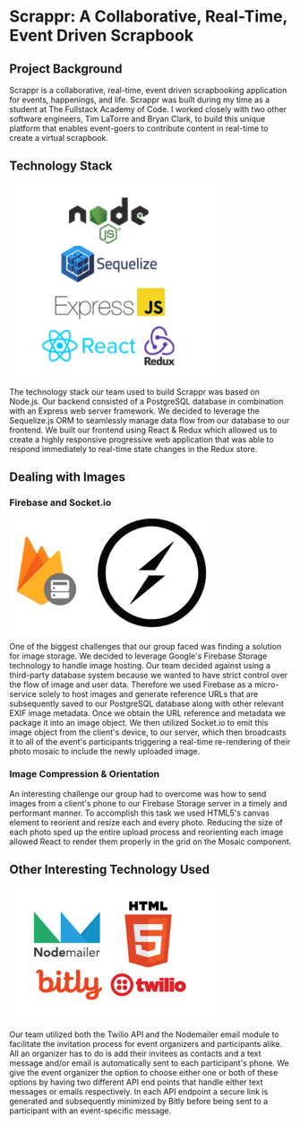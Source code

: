 # Scrappr: A Collaborative, Real-Time, Event Driven Scrapbook

## Project Background

Scrappr is a collaborative, real-time, event driven scrapbooking application for events, happenings, and life. Scrappr was built during my time as a student at The Fullstack Academy of Code. I worked closely with two other software engineers, Tim LaTorre and Bryan Clark, to build this unique platform that enables event-goers to contribute content in real-time to create a virtual scrapbook.

## Technology Stack

!["Tech Stack"](TechStack.png)

The technology stack our team used to build Scrappr was based on Node.js. Our backend consisted of a PostgreSQL database in combination with an Express web server framework. We decided to leverage the Sequelize.js ORM to seamlessly manage data flow from our database to our frontend. We built our frontend using React & Redux which allowed us to create a highly responsive progressive web application that was able to respond immediately to real-time state changes in the Redux store.

## Dealing with Images

### Firebase and Socket.io

!["Firebase and Socket.io"](FBandSocket.png)

One of the biggest challenges that our group faced was finding a solution for image storage. We decided to leverage Google's Firebase Storage technology to handle image hosting. Our team decided against using a third-party database system because we wanted to have strict control over the flow of image and user data. Therefore we used Firebase as a micro-service solely to host images and generate reference URLs that are subsequently saved to our PostgreSQL database along with other relevant EXIF image metadata. Once we obtain the URL reference and metadata we package it into an image object. We then utilized Socket.io to emit this image object from the client's device, to our server, which then broadcasts it to all of the event's participants triggering a real-time re-rendering of their photo mosaic to include the newly uploaded image.


### Image Compression & Orientation

An interesting challenge our group had to overcome was how to send images from a client's phone to our Firebase Storage server in a timely and performant manner. To accomplish this task we used HTML5's canvas element to reorient and resize each and every photo. Reducing the size of each photo sped up the entire upload process and reorienting each image allowed React to render them properly in the grid on the Mosaic component.

## Other Interesting Technology Used

!["Other Tech"](Other.png)

Our team utilized both the Twilio API and the Nodemailer email module to facilitate the invitation process for event organizers and participants alike. All an organizer has to do is add their invitees as contacts and a text message and/or email is automatically sent to each participant's phone. We give the event organizer the option to choose either one or both of these options by having two different API end points that handle either text messages or emails respectively. In each API endpoint a secure link is generated and subsequently minimized by Bitly before being sent to a participant with an event-specific message.


